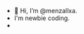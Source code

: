 - 👋 Hi, I’m @menzallxa.
- I'm newbie coding.
- 
<!---
menzallxa/menzallxa is a ✨ special ✨ repository because its `README.md` (this file) appears on your GitHub profile.
You can click the Preview link to take a look at your changes.
--->
